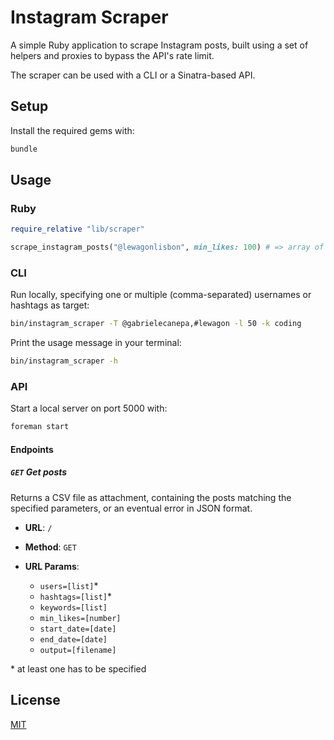 # Instagram Scraper

A simple Ruby application to scrape Instagram posts, built using a set of helpers and proxies to bypass the API's rate limit.

The scraper can be used with a CLI or a Sinatra-based API.

## Setup

Install the required gems with:

```sh
bundle
```

## Usage

### Ruby

```ruby
require_relative "lib/scraper"

scrape_instagram_posts("@lewagonlisbon", min_likes: 100) # => array of posts
```

### CLI

Run locally, specifying one or multiple (comma-separated) usernames or hashtags as target:

```sh
bin/instagram_scraper -T @gabrielecanepa,#lewagon -l 50 -k coding
```

Print the usage message in your terminal:

```sh
bin/instagram_scraper -h
```

### API

Start a local server on port 5000 with:

```sh
foreman start
```

#### Endpoints

##### `GET` Get posts

Returns a CSV file as attachment, containing the posts matching the specified parameters, or an eventual error in JSON format.

- **URL**: `/`

- **Method**: `GET`

- **URL Params**:

  - `users=[list]`\*
  - `hashtags=[list]`\*
  - `keywords=[list]`
  - `min_likes=[number]`
  - `start_date=[date]`
  - `end_date=[date]`
  - `output=[filename]`

\* at least one has to be specified

## License

[MIT](https://gabrielecanepa.mit-license.org)
